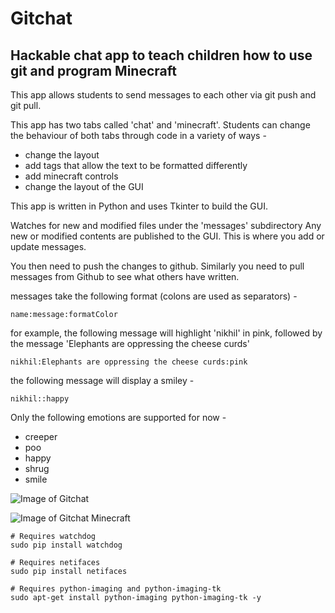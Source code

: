 # Gitchat
## Hackable chat app to teach children how to use git and program Minecraft

This app allows students to send messages to each other via git push and git pull.

This app has two tabs called 'chat' and 'minecraft'. Students can change the behaviour of both tabs through code in a variety of ways - 
- change the layout
- add tags that allow the text to be formatted differently 
- add minecraft controls
- change the layout of the GUI

This app is written in Python and uses Tkinter to build the GUI. 

Watches for new and modified files under the 'messages' subdirectory
Any new or modified contents are published to the GUI. This is where
you add or update messages.

You then need to push the changes to github. Similarly you need to
pull messages from Github to see what others have written.

messages take the following format (colons are used as separators) -
```
name:message:formatColor
```

for example, the following message will highlight 'nikhil' in pink, followed by the message 'Elephants are oppressing the cheese curds'
```
nikhil:Elephants are oppressing the cheese curds:pink
```

the following message will display a smiley -
```
nikhil::happy
```
Only the following emotions are supported for now -
- creeper
- poo
- happy
- shrug
- smile

![Image of Gitchat](https://impulselabsinc.github.io/img/gitchat.png)

![Image of Gitchat Minecraft](https://impulselabsinc.github.io/img/gitchatmc.png)

```
# Requires watchdog
sudo pip install watchdog

# Requires netifaces
sudo pip install netifaces

# Requires python-imaging and python-imaging-tk
sudo apt-get install python-imaging python-imaging-tk -y
```
